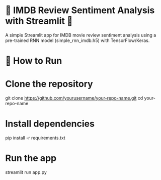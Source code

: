 # 🎥 IMDB Review Sentiment Analysis with Streamlit 🚀

A simple Streamlit app for IMDB movie review sentiment analysis using a pre-trained RNN model (simple_rnn_imdb.h5) with TensorFlow/Keras.

# 🚀 How to Run

# Clone the repository
git clone https://github.com/yourusername/your-repo-name.git
cd your-repo-name

# Install dependencies
pip install -r requirements.txt

# Run the app
streamlit run app.py
